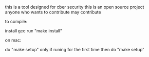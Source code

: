 this is a tool designed for cber security this is an open source project anyone who wants to contribute may contribute

to compile:

install gcc
run "make install"

on mac:

do "make setup" only if runing for the first time
then do "make setup"
